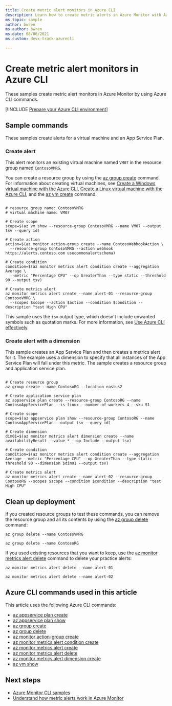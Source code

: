 ```yaml
---
title: Create metric alert monitors in Azure CLI
description: Learn how to create metric alerts in Azure Monitor with Azure CLI commands. These samples create alerts for a virtual machine and an App Service Plan.
ms.topic: sample
author: bwren
ms.author: bwren
ms.date: 08/06/2021
ms.custom: devx-track-azurecli

---
```


# Create metric alert monitors in Azure CLI

These samples create metric alert monitors in Azure Monitor by using Azure CLI commands.

[!INCLUDE [Prepare your Azure CLI environment](../../includes/azure-cli-prepare-your-environment.md)]

## Sample commands

These samples create alerts for a virtual machine and an App Service Plan.

### Create alert

This alert monitors an existing virtual machine named `VM07` in the resource group named `ContosoVMRG`.

You can create a resource group by using the [az group create](/cli/azure/group#az-group-create) command. For information about creating virtual machines, see [Create a Windows virtual machine with the Azure CLI](../virtual-machines/windows/quick-create-cli.md),  [Create a Linux virtual machine with the Azure CLI](../virtual-machines/linux/quick-create-cli.md), and the [az vm create](/cli/azure/vm#az-vm-create) command.

```azurecli

# resource group name: ContosoVMRG
# virtual machine name: VM07

# Create scope
scope=$(az vm show --resource-group ContosoVMRG --name VM07 --output tsv --query id)

# Create action
action=$(az monitor action-group create --name ContosoWebhookAction \
  --resource-group ContosoVMRG --action webhook https://alerts.contoso.com usecommonalertschema)

# Create condition
condition=$(az monitor metrics alert condition create --aggregation Average \
  --metric "Percentage CPU" --op GreaterThan --type static --threshold 90 --output tsv)

# Create metrics alert
az monitor metrics alert create --name alert-01 --resource-group ContosoVMRG \
  --scopes $scope --action $action --condition $condition --description "test High CPU"
```

This sample uses the `tsv` output type, which doesn't include unwanted symbols such as quotation marks. For more information, see [Use Azure CLI effectively](/cli/azure/use-cli-effectively).

### Create alert with a dimension

This sample creates an App Service Plan and then creates a metrics alert for it. The example uses a dimension to specify that all instances of the App Service Plan will fall under this metric. The sample creates a resource group and application service plan.

```azurecli

# Create resource group
az group create --name ContosoRG --location eastus2
 
# Create application service plan
az appservice plan create --resource-group ContosoRG --name ContosoAppServicePlan --is-linux --number-of-workers 4 --sku S1 
 
# Create scope
scope=$(az appservice plan show --resource-group ContosoRG --name ContosoAppServicePlan --output tsv --query id) 
 
# Create dimension
dim01=$(az monitor metrics alert dimension create --name availabilityResult --value * --op Include --output tsv)
 
# Create condition
condition=$(az monitor metrics alert condition create --aggregation Average --metric "Percentage CPU" --op GreaterThan --type static --threshold 90 --dimension $dim01 --output tsv)
 
# Create metrics alert
az monitor metrics alert create --name alert-02 --resource-group ContosoRG --scopes $scope --condition $condition --description "test High CPU"
```

## Clean up deployment

If you created resource groups to test these commands, you can remove the resource group and all its contents by using the [az group delete](/cli/azure/group#az-group-delete) command:

```azurecli
az group delete --name ContosoVMRG

az group delete --name ContosoRG
```

If you used existing resources that you want to keep, use the [az monitor metrics alert delete](/cli/azure/monitor/metrics/alert#az-monitor-metrics-alert-delete) command to delete your practice alerts:

```azurecli
az monitor metrics alert delete --name alert-01

az monitor metrics alert delete --name alert-02
```

## Azure CLI commands used in this article

This article uses the following Azure CLI commands:

- [az appservice plan create](/cli/azure/appservice/plan#az_appservice_plan_create)
- [az appservice plan show](/cli/azure/appservice/plan#az_appservice_plan_show)
- [az group create](/cli/azure/group#az-group-create)
- [az group delete](/cli/azure/group#az-group-delete)
- [az monitor action-group create](/cli/azure/monitor/action-group#az_monitor_action_group_create)
- [az monitor metrics alert condition create](/cli/azure/monitor/metrics/alert#az-monitor-metrics-alert-condition-create)
- [az monitor metrics alert create](/cli/azure/monitor/metrics/alert#az-monitor-metrics-alert-create)
- [az monitor metrics alert delete](/cli/azure/monitor/metrics/alert#az-monitor-metrics-alert-delete)
- [az monitor metrics alert dimension create](/cli/azure/monitor/metrics/alert#az-monitor-metrics-alert-dimension-create)
- [az vm show](/cli/azure/vm#az_vm_show)

## Next steps

- [Azure Monitor CLI samples](cli-samples.md)
- [Understand how metric alerts work in Azure Monitor](alerts-metric-overview.md)
